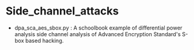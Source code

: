 # Side_channel_attacks
* dpa_sca_aes_sbox.py : A schoolbook example of differential power analysis side channel analysis of Advanced Encryption Standard's S-box based hacking.
